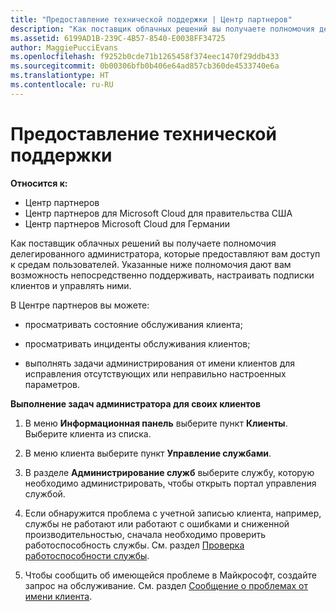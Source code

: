 ```yaml
---
title: "Предоставление технической поддержки | Центр партнеров"
description: "Как поставщик облачных решений вы получаете полномочия делегированного администратора, которые предоставляют вам доступ к средам пользователей."
ms.assetid: 6199AD1B-239C-4B57-8540-E0038FF34725
author: MaggiePucciEvans
ms.openlocfilehash: f9252b0cde71b1265458f374eec1470f29ddb433
ms.sourcegitcommit: 0b00306bfb0b406e64ad857cb360de4533740e6a
ms.translationtype: HT
ms.contentlocale: ru-RU
---
```

# <a name="provide-technical-support"></a>Предоставление технической поддержки

**Относится к:**

-  Центр партнеров
-  Центр партнеров для Microsoft Cloud для правительства США
-  Центр партнеров Microsoft Cloud для Германии

Как поставщик облачных решений вы получаете полномочия делегированного администратора, которые предоставляют вам доступ к средам пользователей. Указанные ниже полномочия дают вам возможность непосредственно поддерживать, настраивать подписки клиентов и управлять ними.

В Центре партнеров вы можете:

-   просматривать состояние обслуживания клиента;

-   просматривать инциденты обслуживания клиентов;

-   выполнять задачи администрирования от имени клиентов для исправления отсутствующих или неправильно настроенных параметров.

**Выполнение задач администратора для своих клиентов**

1.  В меню **Информационная панель** выберите пункт **Клиенты**. Выберите клиента из списка.

2.  В меню клиента выберите пункт **Управление службами**.

3.  В разделе **Администрирование служб** выберите службу, которую необходимо администрировать, чтобы открыть портал управления службой.

4.  Если обнаружится проблема с учетной записью клиента, например, службы не работают или работают с ошибками и сниженной производительностью, сначала необходимо проверить работоспособность службы. См. раздел [Проверка работоспособности службы](check-service-health.md).

5.  Чтобы сообщить об имеющейся проблеме в Майкрософт, создайте запрос на обслуживание. См. раздел [Сообщение о проблемах от имени клиента](report-problems-on-behalf-of-a-customer.md).

 

 




